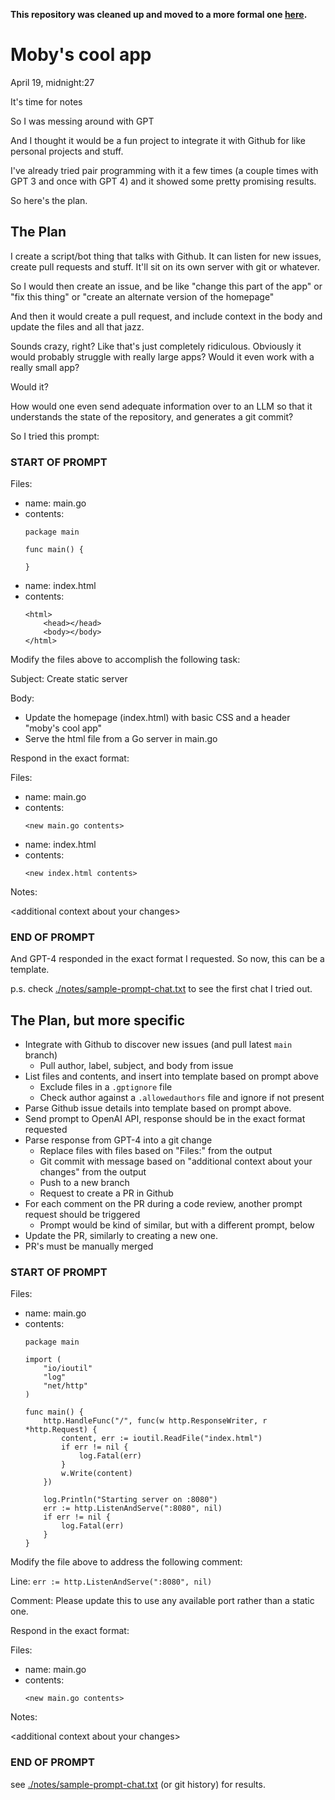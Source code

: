 **This repository was cleaned up and moved to a more formal one [here](https://github.com/mobyvb/pull-pal).**

# Moby's cool app

April 19, midnight:27

It's time for notes

So I was messing around with GPT

And I thought it would be a fun project to integrate it with Github for like personal projects and stuff.

I've already tried pair programming with it a few times (a couple times with GPT 3 and once with GPT 4) and it showed some pretty promising results.

So here's the plan.

## The Plan

I create a script/bot thing that talks with Github. It can listen for new issues, create pull requests and stuff. It'll sit on its own server with git or whatever.

So I would then create an issue, and be like "change this part of the app" or "fix this thing" or "create an alternate version of the homepage"

And then it would create a pull request, and include context in the body and update the files and all that jazz.

Sounds crazy, right? Like that's just completely ridiculous. Obviously it would probably struggle with really large apps? Would it even work with a really small app?

Would it?

How would one even send adequate information over to an LLM so that it understands the state of the repository, and generates a git commit? 

So I tried this prompt:

### START OF PROMPT

Files:
  - name: main.go
  - contents:
    ```
    package main

    func main() {

    }
    ```
  - name: index.html
  - contents:
    ```
    <html>
        <head></head>
        <body></body>
    </html>
    ```

Modify the files above to accomplish the following task:

Subject: Create static server

Body:
  - Update the homepage (index.html) with basic CSS and a header "moby's cool app"
  - Serve the html file from a Go server in main.go

Respond in the exact format:

Files:
  - name: main.go
  - contents:
    ```
    <new main.go contents>
    ```
  - name: index.html
  - contents:
    ```
    <new index.html contents>
    ```
Notes:

\<additional context about your changes\>

### END OF PROMPT

And GPT-4 responded in the exact format I requested. So now, this can be a template.

p.s. check [./notes/sample-prompt-chat.txt](./notes/sample-prompt-chat.txt) to see the first chat I tried out.

## The Plan, but more specific

* Integrate with Github to discover new issues (and pull latest `main` branch)
    - Pull author, label, subject, and body from issue
* List files and contents, and insert into template based on prompt above
    - Exclude files in a `.gptignore` file
    - Check author against a `.allowedauthors` file and ignore if not present
* Parse Github issue details into template based on prompt above.
* Send prompt to OpenAI API, response should be in the exact format requested
* Parse response from GPT-4 into a git change
    - Replace files with files based on "Files:" from the output
    - Git commit with message based on "additional context about your changes" from the output
    - Push to a new branch
    - Request to create a PR in Github
* For each comment on the PR during a code review, another prompt request should be triggered
    - Prompt would be kind of similar, but with a different prompt, below
* Update the PR, similarly to creating a new one.
* PR's must be manually merged

### START OF PROMPT

Files:
  - name: main.go
  - contents:
    ```
    package main

    import (
        "io/ioutil"
        "log"
        "net/http"
    )

    func main() {
        http.HandleFunc("/", func(w http.ResponseWriter, r *http.Request) {
            content, err := ioutil.ReadFile("index.html")
            if err != nil {
                log.Fatal(err)
            }
            w.Write(content)
        })

        log.Println("Starting server on :8080")
        err := http.ListenAndServe(":8080", nil)
        if err != nil {
            log.Fatal(err)
        }
    }
    ```

Modify the file above to address the following comment:

Line: `err := http.ListenAndServe(":8080", nil)`

Comment: Please update this to use any available port rather than a static one.

Respond in the exact format:

Files:
  - name: main.go
  - contents:
    ```
    <new main.go contents>
    ```
Notes:

\<additional context about your changes\>

### END OF PROMPT

see [./notes/sample-prompt-chat.txt](./notes/sample-prompt-chat.txt) (or git history) for results.
